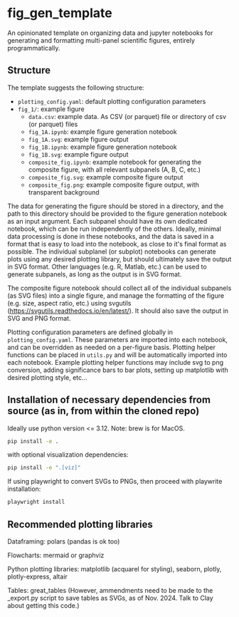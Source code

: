 # fig_gen_template
An opinionated template on organizing data and jupyter notebooks for generating and formatting multi-panel scientific figures, entirely programmatically. 

## Structure
The template suggests the following structure:

- `plotting_config.yaml`: default plotting configuration parameters
- `fig_1/`: example figure
    - `data.csv`: example data. As CSV (or parquet) file or directory of csv (or parquet) files
    - `fig_1A.ipynb`: example figure generation notebook
    - `fig_1A.svg`: example figure output
    - `fig_1B.ipynb`: example figure generation notebook
    - `fig_1B.svg`: example figure output
    - `composite_fig.ipynb`: example notebook for generating the composite figure, with all relevant subpanels (A, B, C, etc.)
    - `composite_fig.svg`: example composite figure output
    - `composite_fig.png`: example composite figure output, with transparent background

The data for generating the figure should be stored in a directory, and the path to this directory should be provided to the figure generation notebook as an input argument. Each subpanel should have its own dedicated notebook, which can be run independently of the others. Ideally, minimal data processing is done in these notebooks, and the data is saved in a format that is easy to load into the notebook, as close to it's final format as possible. The individual subplanel (or subplot) notebooks can generate plots using any desired plotting library, but should ultimately save the output in SVG format. Other languages (e.g. R, Matlab, etc.) can be used to generate subpanels, as long as the output is in SVG format.

The composite figure notebook should collect all of the individual subpanels (as SVG files) into a single figure, and manage the formatting of the figure (e.g. size, aspect ratio, etc.) using svgutils (https://svgutils.readthedocs.io/en/latest/). It should also save the output in SVG and PNG format. 

Plotting configuration parameters are defined globally in `plotting_config.yaml`. These parameters are imported into each notebook, and can be overridden as needed on a per-figure basis. Plotting helper functions can be placed in `utils.py` and will be automatically imported into each notebook. Example plotting helper functions may include svg to png conversion, adding significance bars to bar plots, setting up matplotlib with desired plotting style, etc...


## Installation of necessary dependencies from source (as in, from within the cloned repo)

Ideally use python version <= 3.12.
Note: brew is for MacOS.

```bash
pip install -e .
```

with optional visualization dependencies:

```bash
pip install -e ".[viz]"
```

If using playwright to convert SVGs to PNGs, then proceed with playwrite installation:

```bash
playwright install
```

## Recommended plotting libraries

Dataframing: polars (pandas is ok too)

Flowcharts: mermaid or graphviz

Python plotting libraries: matplotlib (acquarel for styling), seaborn, plotly, plotly-express, altair

Tables: great_tables (However, ammendments need to be made to the _export.py script to save tables as SVGs, as of Nov. 2024. Talk to Clay about getting this code.)
